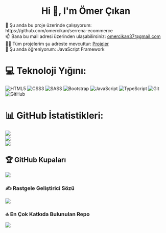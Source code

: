 <h1 align="center">Hi 👋, I'm Ömer Çıkan</h1>
🔭 Şu anda bu proje üzerinde çalışıyorum: https://github.com/omercikan/serrena-ecommerce<br>📫 Bana bu mail adresi üzerinden ulaşabilirsiniz: <a href="mailto:omercikan37@gmail.com">omercikan37@gmail.com</a> <br> 👨‍💻 Tüm projelerim şu adreste mevcuttur: <a href="https://github.com/omercikan">Projeler</a><br> 🌱 Şu anda öğreniyorum: JavaScript Framework


# 💻 Teknoloji Yığını:
![HTML5](https://img.shields.io/badge/html5-%23E34F26.svg?style=for-the-badge&logo=html5&logoColor=white) ![CSS3](https://img.shields.io/badge/css3-%231572B6.svg?style=for-the-badge&logo=css3&logoColor=white) ![SASS](https://img.shields.io/badge/SASS-hotpink.svg?style=for-the-badge&logo=SASS&logoColor=white)  ![Bootstrap](https://img.shields.io/badge/bootstrap-%238511FA.svg?style=for-the-badge&logo=bootstrap&logoColor=white) ![JavaScript](https://img.shields.io/badge/javascript-%23323330.svg?style=for-the-badge&logo=javascript&logoColor=%23F7DF1E) ![TypeScript](https://img.shields.io/badge/typescript-%23007ACC.svg?style=for-the-badge&logo=typescript&logoColor=white) ![Git](https://img.shields.io/badge/git-%23F05033.svg?style=for-the-badge&logo=git&logoColor=white) ![GitHub](https://img.shields.io/badge/github-%23121011.svg?style=for-the-badge&logo=github&logoColor=white)
# 📊 GitHub İstatistikleri:
![](https://github-readme-stats.vercel.app/api?username=omercikan&theme=github_dark&hide_border=false&include_all_commits=false&count_private=false)<br/>
![](https://github-readme-streak-stats.herokuapp.com/?user=omercikan&theme=github_dark&hide_border=false)<br/>
![](https://github-readme-stats.vercel.app/api/top-langs/?username=omercikan&theme=github_dark&hide_border=false&include_all_commits=false&count_private=false&layout=compact)

## 🏆 GitHub Kupaları
![](https://github-profile-trophy.vercel.app/?username=omercikan&theme=radical&no-frame=false&no-bg=false&margin-w=4)

### ✍️ Rastgele Geliştirici Sözü
![](https://quotes-github-readme.vercel.app/api?type=horizontal&theme=merko)

### 🔝 En Çok Katkıda Bulunulan Repo
![](https://github-contributor-stats.vercel.app/api?username=omercikan&limit=5&theme=github_dark&combine_all_yearly_contributions=true)

<!-- Proudly created with GPRM ( https://gprm.itsvg.in ) -->

